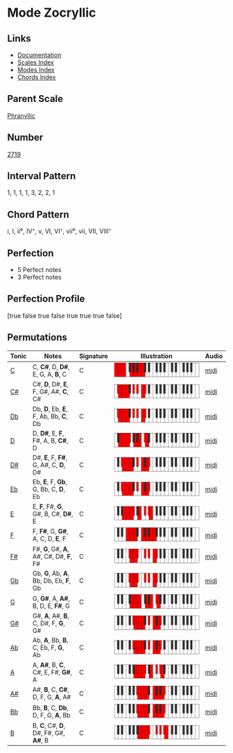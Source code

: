 # Mode Zocryllic

## Links

- [Documentation](index.md)
- [Scales Index](Scales.md)
- [Modes Index](Modes.md)
- [Chords Index](Chords.md)

## Parent Scale

[Phranyllic](ScalePhranyllic.md)

## Number

[2719](https://ianring.com/musictheory/scales/2719)

## Interval Pattern

1, 1, 1, 1, 3, 2, 2, 1

## Chord Pattern

i, I, ii⁰, IV⁺, v, VI, VI⁺, vii⁰, vii, VII, VIII⁺

## Perfection

- 5 Perfect notes
- 3 Perfect notes

## Perfection Profile

[true false true false true true true false]

## Permutations

| Tonic | Notes | Signature | Illustration | Audio |
|-------|-------|-----------|--------------|-------|
| [C](ModeCNaturalZocryllic.md) | C, **C#**, D, **D#**, E, G, A, **B**, C | C | ![CNaturalZocryllic](ModeCNaturalZocryllic.png) | [midi](https://github.com/edipermadi/music/blob/main/docs/ModeCNaturalZocryllic.mid?raw=true) |
| [C#](ModeCSharpZocryllic.md) | C#, **D**, D#, **E**, F, G#, A#, **C**, C# | C | ![CSharpZocryllic](ModeCSharpZocryllic.png) | [midi](https://github.com/edipermadi/music/blob/main/docs/ModeCSharpZocryllic.mid?raw=true) |
| [Db](ModeDFlatZocryllic.md) | Db, **D**, Eb, **E**, F, Ab, Bb, **C**, Db | C | ![DFlatZocryllic](ModeDFlatZocryllic.png) | [midi](https://github.com/edipermadi/music/blob/main/docs/ModeDFlatZocryllic.mid?raw=true) |
| [D](ModeDNaturalZocryllic.md) | D, **D#**, E, **F**, F#, A, B, **C#**, D | C | ![DNaturalZocryllic](ModeDNaturalZocryllic.png) | [midi](https://github.com/edipermadi/music/blob/main/docs/ModeDNaturalZocryllic.mid?raw=true) |
| [D#](ModeDSharpZocryllic.md) | D#, **E**, F, **F#**, G, A#, C, **D**, D# | C | ![DSharpZocryllic](ModeDSharpZocryllic.png) | [midi](https://github.com/edipermadi/music/blob/main/docs/ModeDSharpZocryllic.mid?raw=true) |
| [Eb](ModeEFlatZocryllic.md) | Eb, **E**, F, **Gb**, G, Bb, C, **D**, Eb | C | ![EFlatZocryllic](ModeEFlatZocryllic.png) | [midi](https://github.com/edipermadi/music/blob/main/docs/ModeEFlatZocryllic.mid?raw=true) |
| [E](ModeENaturalZocryllic.md) | E, **F**, F#, **G**, G#, B, C#, **D#**, E | C | ![ENaturalZocryllic](ModeENaturalZocryllic.png) | [midi](https://github.com/edipermadi/music/blob/main/docs/ModeENaturalZocryllic.mid?raw=true) |
| [F](ModeFNaturalZocryllic.md) | F, **F#**, G, **G#**, A, C, D, **E**, F | C | ![FNaturalZocryllic](ModeFNaturalZocryllic.png) | [midi](https://github.com/edipermadi/music/blob/main/docs/ModeFNaturalZocryllic.mid?raw=true) |
| [F#](ModeFSharpZocryllic.md) | F#, **G**, G#, **A**, A#, C#, D#, **F**, F# | C | ![FSharpZocryllic](ModeFSharpZocryllic.png) | [midi](https://github.com/edipermadi/music/blob/main/docs/ModeFSharpZocryllic.mid?raw=true) |
| [Gb](ModeGFlatZocryllic.md) | Gb, **G**, Ab, **A**, Bb, Db, Eb, **F**, Gb | C | ![GFlatZocryllic](ModeGFlatZocryllic.png) | [midi](https://github.com/edipermadi/music/blob/main/docs/ModeGFlatZocryllic.mid?raw=true) |
| [G](ModeGNaturalZocryllic.md) | G, **G#**, A, **A#**, B, D, E, **F#**, G | C | ![GNaturalZocryllic](ModeGNaturalZocryllic.png) | [midi](https://github.com/edipermadi/music/blob/main/docs/ModeGNaturalZocryllic.mid?raw=true) |
| [G#](ModeGSharpZocryllic.md) | G#, **A**, A#, **B**, C, D#, F, **G**, G# | C | ![GSharpZocryllic](ModeGSharpZocryllic.png) | [midi](https://github.com/edipermadi/music/blob/main/docs/ModeGSharpZocryllic.mid?raw=true) |
| [Ab](ModeAFlatZocryllic.md) | Ab, **A**, Bb, **B**, C, Eb, F, **G**, Ab | C | ![AFlatZocryllic](ModeAFlatZocryllic.png) | [midi](https://github.com/edipermadi/music/blob/main/docs/ModeAFlatZocryllic.mid?raw=true) |
| [A](ModeANaturalZocryllic.md) | A, **A#**, B, **C**, C#, E, F#, **G#**, A | C | ![ANaturalZocryllic](ModeANaturalZocryllic.png) | [midi](https://github.com/edipermadi/music/blob/main/docs/ModeANaturalZocryllic.mid?raw=true) |
| [A#](ModeASharpZocryllic.md) | A#, **B**, C, **C#**, D, F, G, **A**, A# | C | ![ASharpZocryllic](ModeASharpZocryllic.png) | [midi](https://github.com/edipermadi/music/blob/main/docs/ModeASharpZocryllic.mid?raw=true) |
| [Bb](ModeBFlatZocryllic.md) | Bb, **B**, C, **Db**, D, F, G, **A**, Bb | C | ![BFlatZocryllic](ModeBFlatZocryllic.png) | [midi](https://github.com/edipermadi/music/blob/main/docs/ModeBFlatZocryllic.mid?raw=true) |
| [B](ModeBNaturalZocryllic.md) | B, **C**, C#, **D**, D#, F#, G#, **A#**, B | C | ![BNaturalZocryllic](ModeBNaturalZocryllic.png) | [midi](https://github.com/edipermadi/music/blob/main/docs/ModeBNaturalZocryllic.mid?raw=true) |
